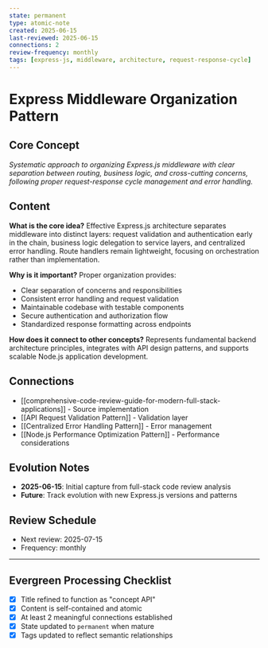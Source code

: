 ```yaml
---
state: permanent
type: atomic-note
created: 2025-06-15
last-reviewed: 2025-06-15
connections: 2
review-frequency: monthly
tags: [express-js, middleware, architecture, request-response-cycle]
---
```

# Express Middleware Organization Pattern

## Core Concept

*Systematic approach to organizing Express.js middleware with clear separation between routing, business logic, and cross-cutting concerns, following proper request-response cycle management and error handling.*

## Content

**What is the core idea?**
Effective Express.js architecture separates middleware into distinct layers: request validation and authentication early in the chain, business logic delegation to service layers, and centralized error handling. Route handlers remain lightweight, focusing on orchestration rather than implementation.

**Why is it important?**
Proper organization provides:
- Clear separation of concerns and responsibilities
- Consistent error handling and request validation
- Maintainable codebase with testable components
- Secure authentication and authorization flow
- Standardized response formatting across endpoints

**How does it connect to other concepts?**
Represents fundamental backend architecture principles, integrates with API design patterns, and supports scalable Node.js application development.

## Connections

- [[comprehensive-code-review-guide-for-modern-full-stack-applications]] - Source implementation
- [[API Request Validation Pattern]] - Validation layer
- [[Centralized Error Handling Pattern]] - Error management
- [[Node.js Performance Optimization Pattern]] - Performance considerations

## Evolution Notes

- **2025-06-15**: Initial capture from full-stack code review analysis
- **Future**: Track evolution with new Express.js versions and patterns

## Review Schedule

- Next review: 2025-07-15
- Frequency: monthly

---

## Evergreen Processing Checklist

- [x] Title refined to function as "concept API"
- [x] Content is self-contained and atomic
- [x] At least 2 meaningful connections established
- [x] State updated to `permanent` when mature
- [x] Tags updated to reflect semantic relationships